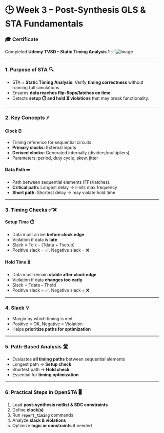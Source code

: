 # 🕒 Week 3 – Post-Synthesis GLS & STA Fundamentals

### 🎓 Certificate

Completed **Udemy TVSD – Static Timing Analysis 1** ✅
![Image](https://github.com/user-attachments/assets/21ae6a2c-a87f-48e4-b416-67b3b6e56a0b)

---

### **1. Purpose of STA** 🔍

* STA = **Static Timing Analysis**: Verify **timing correctness** without running full simulations.
* Ensures **data reaches flip-flops/latches on time**.
* Detects **setup ⏱️ and hold ⏳ violations** that may break functionality.

---

### **2. Key Concepts** ⚡

#### **Clock ⏰**

* Timing reference for sequential circuits.
* **Primary clocks:** External inputs
* **Derived clocks:** Generated internally (dividers/multipliers)
* Parameters: period, duty cycle, skew, jitter

#### **Data Path ➡️**

* Path between sequential elements (FFs/latches).
* **Critical path:** Longest delay → limits max frequency
* **Short path:** Shortest delay → may violate hold time

---

### **3. Timing Checks** ✅❌

#### **Setup Time ⏱️**

* Data must arrive **before clock edge**
* Violation if data is **late**
* Slack = Tclk – (Tdata + Tsetup)
* Positive slack = ✅, Negative slack = ❌

#### **Hold Time ⏳**

* Data must remain **stable after clock edge**
* Violation if data **changes too early**
* Slack = Tdata – Thold
* Positive slack = ✅, Negative slack = ❌

---

### **4. Slack 💡**

* Margin by which timing is met
* Positive = OK, Negative = Violation
* Helps **prioritize paths for optimization**

---

### **5. Path-Based Analysis 🛣️**

* Evaluates **all timing paths** between sequential elements
* Longest path → **Setup check**
* Shortest path → **Hold check**
* Essential for **timing optimization**

---

### **6. Practical Steps in OpenSTA 🖥️**

1. Load **post-synthesis netlist & SDC constraints**
2. Define **clock(s)**
3. Run **`report_timing`** commands
4. Analyze **slack & violations**
5. Optimize **logic or constraints** if needed


